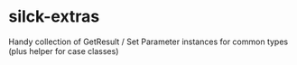 silck-extras
============

Handy collection of GetResult / Set Parameter instances for common types (plus helper for case classes)
